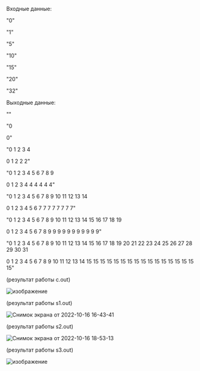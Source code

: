 Входные данные:

"0"

"1"

"5"

"10"

"15"

"20"

"32"

Выходные данные:

""

"0

0"


"0 1 2 3 4 

0 1 2 2 2"

"0 1 2 3 4 5 6 7 8 9 

0 1 2 3 4 4 4 4 4 4"

"0 1 2 3 4 5 6 7 8 9 10 11 12 13 14 

0 1 2 3 4 5 6 7 7 7 7 7 7 7 7"

"0 1 2 3 4 5 6 7 8 9 10 11 12 13 14 15 16 17 18 19 

0 1 2 3 4 5 6 7 8 9 9 9 9 9 9 9 9 9 9 9"

"0 1 2 3 4 5 6 7 8 9 10 11 12 13 14 15 16 17 18 19 20 21 22 23 24 25 26 27 28 29 30 31 

0 1 2 3 4 5 6 7 8 9 10 11 12 13 14 15 15 15 15 15 15 15 15 15 15 15 15 15 15 15 15 15"

(результат работы c.out)

![изображение](https://user-images.githubusercontent.com/61345502/196036870-389f5b4b-9b37-473b-bf63-3d8c51cf9fc4.png)

(результат работы s1.out)

![Снимок экрана от 2022-10-16 16-43-41](https://user-images.githubusercontent.com/61345502/196038852-84afcdb0-a1c2-4b58-878d-80e5fbbf40d5.png)

(результат работы s2.out)

![Снимок экрана от 2022-10-16 18-53-13](https://user-images.githubusercontent.com/61345502/196045153-e2f554d8-a8b3-46fd-9002-9f10049f8f78.png)

(результат работы s3.out)

![изображение](https://user-images.githubusercontent.com/61345502/196048758-cd30816f-e6f5-43c8-84eb-8493b252c0b4.png)
